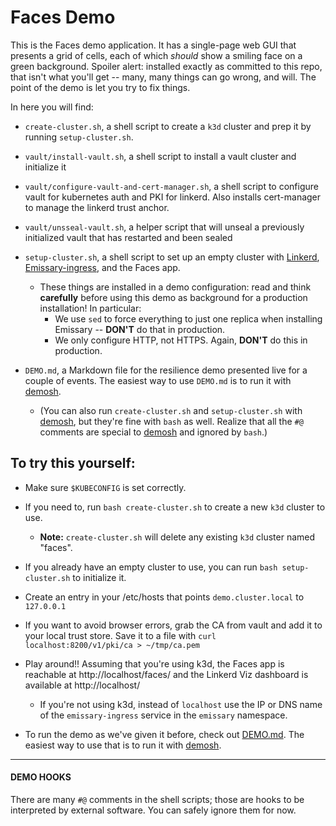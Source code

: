 # Faces Demo

This is the Faces demo application. It has a single-page web GUI that presents
a grid of cells, each of which _should_ show a smiling face on a green
background. Spoiler alert: installed exactly as committed to this repo, that
isn't what you'll get -- many, many things can go wrong, and will. The point
of the demo is let you try to fix things.

In here you will find:

- `create-cluster.sh`, a shell script to create a `k3d` cluster and prep it by
  running `setup-cluster.sh`.
- `vault/install-vault.sh`, a shell script to install a vault cluster and initialize it
- `vault/configure-vault-and-cert-manager.sh`, a shell script to configure vault for kubernetes auth and PKI for linkerd. Also installs cert-manager to manage the linkerd trust anchor.
- `vault/unsseal-vault.sh`, a helper script that will unseal a previously initialized vault that has restarted and been sealed
- `setup-cluster.sh`, a shell script to set up an empty cluster with [Linkerd],
  [Emissary-ingress], and the Faces app.
   - These things are installed in a demo configuration: read and think
     **carefully** before using this demo as background for a production
     installation! In particular:
      - We use `sed` to force everything to just one replica when installing
        Emissary -- **DON'T** do that in production.
      - We only configure HTTP, not HTTPS. Again, **DON'T** do this in
        production.

- `DEMO.md`, a Markdown file for the resilience demo presented live for a
  couple of events. The easiest way to use `DEMO.md` is to run it with
  [demosh].

   - (You can also run `create-cluster.sh` and `setup-cluster.sh` with
     [demosh], but they're fine with `bash` as well. Realize that all the
     `#@` comments are special to [demosh] and ignored by `bash`.)

## To try this yourself:

- Make sure `$KUBECONFIG` is set correctly.

- If you need to, run `bash create-cluster.sh` to create a new `k3d` cluster to
  use.
   - **Note:** `create-cluster.sh` will delete any existing `k3d` cluster named
     "faces".

- If you already have an empty cluster to use, you can run `bash setup-cluster.sh`
  to initialize it.

- Create an entry in your /etc/hosts that points `demo.cluster.local` to `127.0.0.1`
- If you want to avoid browser errors, grab the CA from vault and add it to your local trust store.
  Save it to a file with `curl localhost:8200/v1/pki/ca > ~/tmp/ca.pem`

- Play around!! Assuming that you're using k3d, the Faces app is reachable at
  http://localhost/faces/ and the Linkerd Viz dashboard is available at
  http://localhost/

   - If you're not using k3d, instead of `localhost` use the IP or DNS name of
     the `emissary-ingress` service in the `emissary` namespace.

- To run the demo as we've given it before, check out [DEMO.md]. The easiest
  way to use that is to run it with [demosh].

[Linkerd]: https://linkerd.io
[Emissary-ingress]: https://www.getambassador.io/docs/emissary/
[DEMO.md]: DEMO.md
[demosh]: https://github.com/BuoyantIO/demosh
[Polaris]: https://polaris.docs.fairwinds.com
[Cert Manager]: https://cert-manager.io
---

#### DEMO HOOKS

There are many `#@` comments in the shell scripts; those are hooks to be
interpreted by external software. You can safely ignore them for now.
